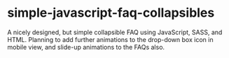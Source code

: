 # simple-javascript-faq-collapsibles
A nicely designed, but simple collapsible FAQ using JavaScript, SASS, and HTML. Planning to add further animations to the drop-down box icon in mobile view, and slide-up animations to the FAQs also.
